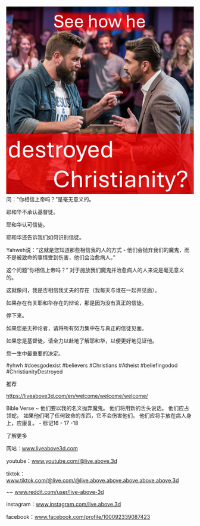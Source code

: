 ![Video cover image](../cover-square.jpeg)
问：“你相信上帝吗？”是毫无意义的。

耶和华不承认基督徒。

耶和华认可信徒。

耶和华还告诉我们如何识别信徒。

Yahweh说：“这就是您知道那些相信我的人的方式 - 他们会抛弃我们的魔鬼，而不是被致命的事情受到伤害，他们会治愈病人。”

这个问题“你相信上帝吗？” 对于施放我们魔鬼并治愈病人的人来说是毫无意义的。

这就像问，我是否相信我丈夫的存在（我每天与谁在一起并见面）。

如果存在有关耶和华存在的辩论，那是因为没有真正的信徒。

停下来。

如果您是无神论者，请将所有努力集中在与真正的信徒见面。

如果您是基督徒，请全力以赴地了解耶和华，以便更好地见证他。

您一生中最重要的决定。


#yhwh #doesgodexist #believers #Christians #Atheist #beliefingodod #ChristianityDestroyed


推荐

https://liveabove3d.com/en/welcome/welcome/welcome/


Bible Verse
~ 他们要以我的名义抛弃魔鬼。 他们将用新的舌头说话。 他们应占领蛇。 如果他们喝了任何致命的东西，它不会伤害他们。 他们应将手放在病人身上，应康复。 - 标记16  -  17 -18


了解更多

网站：www.liveabove3d.com

youtube：www.youtube.com/@live.above.3d

tiktok：www.tiktok.com/@live.com/@live.above.above.above.above.above.3d

~~ www.reddit.com/user/live-above-3d

instagram：www.instagram.com/live.above.3d

facebook：www.facebook.com/profile/100092339087423
